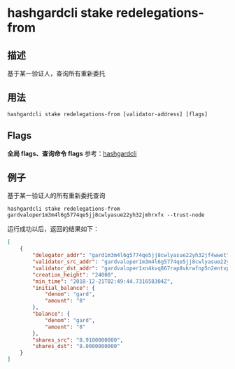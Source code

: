 # hashgardcli stake redelegations-from

## 描述

基于某一验证人，查询所有重新委托

## 用法

```shell
hashgardcli stake redelegations-from [validator-address] [flags]
```

## Flags

**全局 flags、查询命令 flags** 参考：[hashgardcli](../README.md)

## 例子

基于某一验证人的所有重新委托查询

```shell
hashgardcli stake redelegations-from gardvaloper1m3m4l6g5774qe5jj8cwlyasue22yh32jmhrxfx --trust-node
```

运行成功以后，返回的结果如下：

```json
[
    {
        "delegator_addr": "gard1m3m4l6g5774qe5jj8cwlyasue22yh32jf4wwet",
        "validator_src_addr": "gardvaloper1m3m4l6g5774qe5jj8cwlyasue22yh32jmhrxfx",
        "validator_dst_addr": "gardvaloper1xn4kvq867rap8vkrwfnp5n2entvpq2avtd0ytq",
        "creation_height": "24800",
        "min_time": "2018-12-21T02:49:44.731658304Z",
        "initial_balance": {
            "denom": "gard",
            "amount": "8"
        },
        "balance": {
            "denom": "gard",
            "amount": "8"
        },
        "shares_src": "8.9100000000",
        "shares_dst": "8.0000000000"
    }
]
```
